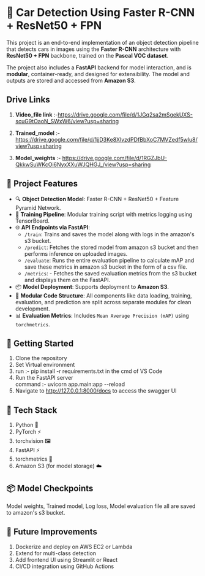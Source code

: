 # 🚗 Car Detection Using Faster R-CNN + ResNet50 + FPN
This project is an end-to-end implementation of an object detection pipeline that detects cars in images using the **Faster R-CNN** architecture with **ResNet50 + FPN** backbone, trained on the **Pascal VOC dataset**.

The project also includes a **FastAPI** backend for model interaction, and is **modular**, container-ready, and designed for extensibility. The model and outputs are stored and accessed from **Amazon S3**.

## Drive Links
1. **Video_file link** :-https://drive.google.com/file/d/1JGq2sa2mSgekUXS-scuG9tOaoN_SWxW6/view?usp=sharing  

2. **Trained_model** :- https://drive.google.com/file/d/1jjD3Ke8XlvzdPDfBbXoC7MVZedf5wlu8/view?usp=sharing  

3. **Model_weights** :- https://drive.google.com/file/d/1RGZJbU-QkkwSuWKcOi6NyxXXuWJQHGJ_/view?usp=sharing  



## 📁 Project Features
- 🔍 **Object Detection Model**: Faster R-CNN + ResNet50 + Feature Pyramid Network.
- 🧠 **Training Pipeline**: Modular training script with metrics logging using TensorBoard.
- 🌐 **API Endpoints via FastAPI**:
  - `/train`: Trains and saves the model along with logs in the amazon's s3 bucket.
  - `/predict`: Fetches the stored model from amazon s3 bucket and then performs inference on uploaded images.
  - `/evaluate`: Runs the entire evaluation pipeline to calculate mAP and save these metrics in amazon s3 bucket in the form of a csv file.
  - `/metrics`: - Fetches the saved evaluation metrics from the s3 bucket and displays them on the FastAPI.
- 📦 **Model Deployment**: Supports deployment to **Amazon S3**.
- 🔧 **Modular Code Structure**: All components like data loading, training, evaluation, and prediction are split across separate modules for clean development.
- 📊 **Evaluation Metrics**: Includes `Mean Average Precision (mAP)` using `torchmetrics`.

## 🚀 Getting Started
1. Clone the repository  
2. Set Virtual environment
3. run :- pip install -r requirements.txt in the cmd of VS Code
4. Run the FastAPI server  
    command :- uvicorn app.main:app --reload
5. Navigate to http://127.0.0.1:8000/docs to access the swagger UI 

## 🧰 Tech Stack
1. Python 🐍
2. PyTorch ⚡
3. torchvision 🖼️
4. FastAPI ⚡
5. torchmetrics 📏
6. Amazon S3 (for model storage) ☁️

## 📦 Model Checkpoints
Model weights, Trained model, Log loss, Model evaluation file all are saved to amazon's s3 bucket. 

## 📝 Future Improvements
1. Dockerize and deploy on AWS EC2 or Lambda  
2. Extend for multi-class detection  
3. Add frontend UI using Streamlit or React  
4. CI/CD integration using GitHub Actions  
 

